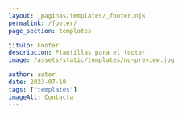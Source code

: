 ```yaml
---
layout: _paginas/templates/_footer.njk
permalink: /footer/
page_section: templates

titulo: Footer
descripcion: Plantillas para el footer
image: /assets/static/templates/no-preview.jpg

author: autor
date: 2023-07-10
tags: ["templates"]
imageAlt: Contacta
---
```


